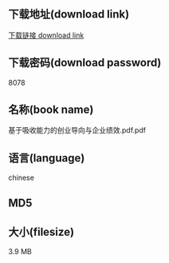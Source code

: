 ## 下载地址(download link)
[下载链接 download link](https://tutu365.netlify.app/?s=%E5%9F%BA%E4%BA%8E%E5%90%B8%E6%94%B6%E8%83%BD%E5%8A%9B%E7%9A%84%E5%88%9B%E4%B8%9A%E5%AF%BC%E5%90%91%E4%B8%8E%E4%BC%81%E4%B8%9A%E7%BB%A9%E6%95%88.pdf)

## 下载密码(download password)
8078

## 名称(book name)
基于吸收能力的创业导向与企业绩效.pdf.pdf

## 语言(language)
chinese

## MD5


## 大小(filesize)
3.9 MB

